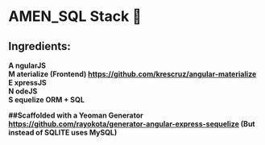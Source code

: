 # AMEN_SQL Stack 🙏
## Ingredients:<br />
<b>A<b /> ngularJS<br />
<b>M<b /> aterialize (Frontend) https://github.com/krescruz/angular-materialize<br />
<b>E<b /> xpressJS<br />
<b>N<b /> odeJS<br />
<b>S<b /> equelize ORM + <b>SQL<b /> <br />

##Scaffolded with a Yeoman Generator https://github.com/rayokota/generator-angular-express-sequelize
(But instead of SQLITE uses MySQL)
